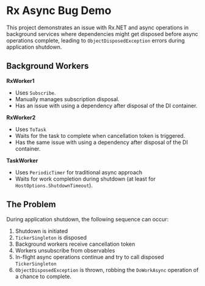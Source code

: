 # Rx Async Bug Demo

This project demonstrates an issue with Rx.NET and async operations in background services where dependencies might get disposed before async operations complete, leading to `ObjectDisposedException` errors during application shutdown.

## Background Workers

**RxWorker1**
- Uses `Subscribe`.
- Manually manages subscription disposal.
- Has an issue with using a dependency after disposal of the DI container.

**RxWorker2**
- Uses `ToTask`
- Waits for the task to complete when cancellation token is triggered.
- Has the same issue with using a dependency after disposal of the DI container.

**TaskWorker**
- Uses `PeriodicTimer` for traditional async approach
- Waits for work completion during shutdown (at least for `HostOptions.ShutdownTimeout`).

## The Problem

During application shutdown, the following sequence can occur:
1. Shutdown is initiated
2. `TickerSingleton` is disposed
3. Background workers receive cancellation token
4. Workers unsubscribe from observables
5. In-flight async operations continue and try to call disposed `TickerSingleton`
6. `ObjectDisposedException` is thrown, robbing the `DoWorkAsync` operation of a chance to complete.
